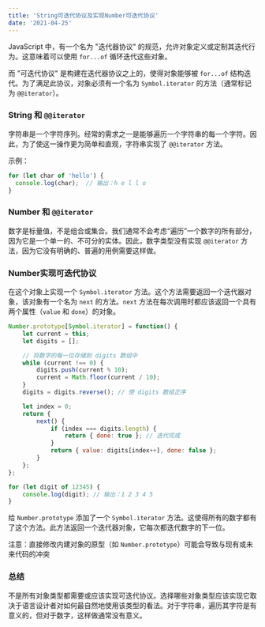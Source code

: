 ```yaml
---
title: 'String可迭代协议及实现Number可迭代协议'
date: '2021-04-25'
---
```



JavaScript 中，有一个名为 "迭代器协议" 的规范，允许对象定义或定制其迭代行为。这意味着可以使用 `for...of` 循环迭代这些对象。

而 "可迭代协议" 是构建在迭代器协议之上的，使得对象能够被 `for...of` 结构迭代。为了满足此协议，对象必须有一个名为 `Symbol.iterator` 的方法（通常标记为 `@@iterator`）。

### String 和 `@@iterator`

字符串是一个字符序列。经常的需求之一是能够遍历一个字符串的每一个字符。因此，为了使这一操作更为简单和直观，字符串实现了 `@@iterator` 方法。

示例：
```javascript
for (let char of 'hello') {
  console.log(char);  // 输出：h e l l o
}
```

### Number 和 `@@iterator`

数字是标量值，不是组合或集合。我们通常不会考虑“遍历”一个数字的所有部分，因为它是一个单一的、不可分的实体。因此，数字类型没有实现 `@@iterator` 方法，因为它没有明确的、普遍的用例需要这样做。

### Number实现可迭代协议

在这个对象上实现一个 `Symbol.iterator` 方法。这个方法需要返回一个迭代器对象，该对象有一个名为 `next` 的方法。`next` 方法在每次调用时都应该返回一个具有两个属性（`value` 和 `done`）的对象。


```javascript
Number.prototype[Symbol.iterator] = function() {
    let current = this;
    let digits = [];

    // 将数字的每一位存储到 digits 数组中
    while (current !== 0) {
        digits.push(current % 10);
        current = Math.floor(current / 10);
    }
    digits = digits.reverse(); // 使 digits 数组正序

    let index = 0;
    return {
        next() {
            if (index === digits.length) {
                return { done: true }; // 迭代完成
            }
            return { value: digits[index++], done: false };
        }
    };
};

for (let digit of 12345) {
    console.log(digit); // 输出：1 2 3 4 5
}

```

给 `Number.prototype` 添加了一个 `Symbol.iterator` 方法。这使得所有的数字都有了这个方法。此方法返回一个迭代器对象，它每次都迭代数字的下一位。

注意：直接修改内建对象的原型（如 `Number.prototype`）可能会导致与现有或未来代码的冲突


### 总结

不是所有对象类型都需要或应该实现可迭代协议。选择哪些对象类型应该实现它取决于语言设计者对如何最自然地使用该类型的看法。对于字符串，遍历其字符是有意义的，但对于数字，这样做通常没有意义。
